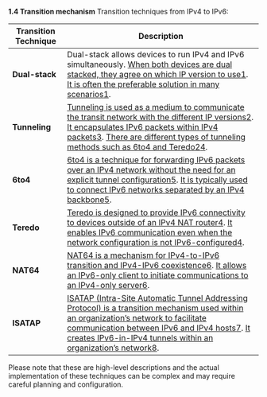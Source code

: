 **1.4 Transition mechanism**
Transition techniques from IPv4 to IPv6:

|Transition Technique|Description|
|---|---|
|**Dual-stack**|Dual-stack allows devices to run IPv4 and IPv6 simultaneously. [When both devices are dual stacked, they agree on which IP version to use](https://thwack.solarwinds.com/resources/b/geek-speak/posts/ipv6-and-the-dual-stack-transition-mechanism-dstm)[1](https://thwack.solarwinds.com/resources/b/geek-speak/posts/ipv6-and-the-dual-stack-transition-mechanism-dstm). [It is often the preferable solution in many scenarios](https://thwack.solarwinds.com/resources/b/geek-speak/posts/ipv6-and-the-dual-stack-transition-mechanism-dstm)[1](https://thwack.solarwinds.com/resources/b/geek-speak/posts/ipv6-and-the-dual-stack-transition-mechanism-dstm).|
|**Tunneling**|[Tunneling is used as a medium to communicate the transit network with the different IP versions](https://thwack.solarwinds.com/resources/b/geek-speak/posts/ipv6-and-the-dual-stack-transition-mechanism-dstm)[2](https://www.geeksforgeeks.org/transition-from-ipv4-to-ipv6-address/). [It encapsulates IPv6 packets within IPv4 packets](https://thwack.solarwinds.com/resources/b/geek-speak/posts/ipv6-and-the-dual-stack-transition-mechanism-dstm)[3](https://www.rapidseedbox.com/blog/ipv6-transition-mechanisms). [There are different types of tunneling methods such as 6to4 and Teredo](https://thwack.solarwinds.com/resources/b/geek-speak/posts/ipv6-and-the-dual-stack-transition-mechanism-dstm)[2](https://www.geeksforgeeks.org/transition-from-ipv4-to-ipv6-address/)[4](https://en.wikipedia.org/wiki/Teredo_tunneling).|
|**6to4**|[6to4 is a technique for forwarding IPv6 packets over an IPv4 network without the need for an explicit tunnel configuration](https://thwack.solarwinds.com/resources/b/geek-speak/posts/ipv6-and-the-dual-stack-transition-mechanism-dstm)[5](https://www.geeksforgeeks.org/ipv6-transition-mechanisms/). [It is typically used to connect IPv6 networks separated by an IPv4 backbone](https://thwack.solarwinds.com/resources/b/geek-speak/posts/ipv6-and-the-dual-stack-transition-mechanism-dstm)[5](https://www.geeksforgeeks.org/ipv6-transition-mechanisms/).|
|**Teredo**|[Teredo is designed to provide IPv6 connectivity to devices outside of an IPv4 NAT router](https://thwack.solarwinds.com/resources/b/geek-speak/posts/ipv6-and-the-dual-stack-transition-mechanism-dstm)[4](https://en.wikipedia.org/wiki/Teredo_tunneling). [It enables IPv6 communication even when the network configuration is not IPv6-configured](https://thwack.solarwinds.com/resources/b/geek-speak/posts/ipv6-and-the-dual-stack-transition-mechanism-dstm)[4](https://en.wikipedia.org/wiki/Teredo_tunneling).|
|**NAT64**|[NAT64 is a mechanism for IPv4-to-IPv6 transition and IPv4-IPv6 coexistence](https://thwack.solarwinds.com/resources/b/geek-speak/posts/ipv6-and-the-dual-stack-transition-mechanism-dstm)[6](https://www.cisco.com/c/en/us/support/docs/ip/network-address-translation-nat/217208-understanding-nat64-and-its-configuratio.html). [It allows an IPv6-only client to initiate communications to an IPv4-only server](https://thwack.solarwinds.com/resources/b/geek-speak/posts/ipv6-and-the-dual-stack-transition-mechanism-dstm)[6](https://www.cisco.com/c/en/us/support/docs/ip/network-address-translation-nat/217208-understanding-nat64-and-its-configuratio.html).|
|**ISATAP**|[ISATAP (Intra-Site Automatic Tunnel Addressing Protocol) is a transition mechanism used within an organization’s network to facilitate communication between IPv6 and IPv4 hosts](https://thwack.solarwinds.com/resources/b/geek-speak/posts/ipv6-and-the-dual-stack-transition-mechanism-dstm)[7](https://techyoulike.com/what-is-isatap-interface/). [It creates IPv6-in-IPv4 tunnels within an organization’s network](https://thwack.solarwinds.com/resources/b/geek-speak/posts/ipv6-and-the-dual-stack-transition-mechanism-dstm)[8](https://www.telecomtrainer.com/isatap-intra-site-automatic-tunnel-addressing-protocol/).|

Please note that these are high-level descriptions and the actual implementation of these techniques can be complex and may require careful planning and configuration.
